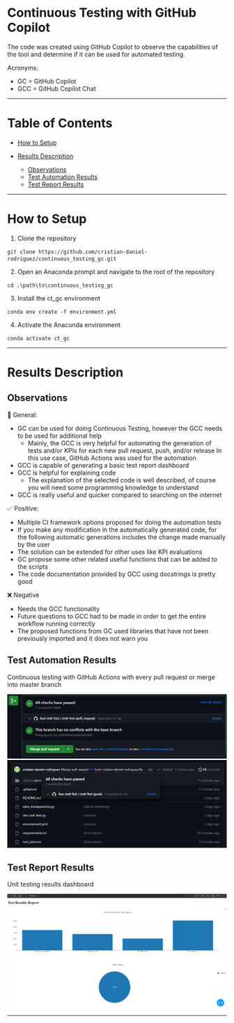 # Continuous Testing with GitHub Copilot

The code was created using GitHub Copilot to observe the capabilities of the tool and determine if it can be used for automated testing.

Acronyms: 
- GC = GitHub Copilot
- GCC = GitHub Copilot Chat

---

# Table of Contents

- [How to Setup](#how-to-setup)

- [Results Description](#results-description)
    - [Observations](#observations)
    - [Test Automation Results](#test-automation-results)
    - [Test Report Results](#test-report-results)

---

# How to Setup

1. Clone the repository
```
git clone https://github.com/cristian-daniel-rodriguez/continuous_testing_gc.git
```
2. Open an Anaconda prompt and navigate to the root of the repository
```
cd .\path\to\continuous_testing_gc
```
3. Install the ct_gc environment
```
conda env create -f environment.yml
```
4. Activate the Anaconda environment
```
conda activate ct_gc
```

---

# Results Description

## Observations
📄 General:
- GC can be used for doing Continuous Testing, however the GCC needs to be used for additional help
    - Mainly, the GCC is very helpful for automating the generation of tests and/or KPIs for each new pull request, push, and/or release
    In this use case, GitHub Actions was used for the automation
- GCC is capable of generating a basic test report dashboard 
- GCC is helpful for explaining code
    - The explanation of the selected code is well described, of course you will need some programming knowledge to understand
- GCC is really useful and quicker compared to searching on the internet

✅ Positive:
- Multiple CI framework options proposed for doing the automation tests
- If you make any modification in the automatically generated code, for the following automatic generations includes the change made manually by the user
- The solution can be extended for other uses like KPI evaluations
- GC propose some other related useful functions that can be added to the scripts
- The code documentation provided by GCC using docstrings is pretty good

❌ Negative
- Needs the GCC functionality
- Future questions to GCC had to be made in order to get the entire workflow running correctly
- The proposed functions from GC used libraries that have not been previously imported and it does not warn you


## Test Automation Results

Continuous testing with GitHub Actions with every pull request or merge into master branch

![Alt text](assets/image.png)
![Alt text](assets/image-1.png)

## Test Report Results
Unit testing results dashboard

![Alt text](assets/image-2.png)

---

